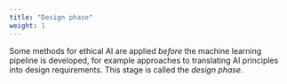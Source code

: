 ```yaml
---
title: "Design phase"
weight: 1
---
```


Some methods for ethical AI are  applied *before* the machine learning pipeline is developed, for example approaches to translating AI principles into design requirements.
This stage is called the *design phase*.
